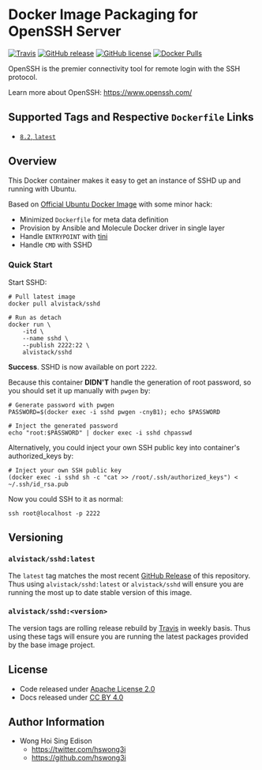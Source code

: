 # Docker Image Packaging for OpenSSH Server

[![Travis](https://img.shields.io/travis/com/alvistack/docker-sshd.svg)](https://travis-ci.com/alvistack/docker-sshd)
[![GitHub release](https://img.shields.io/github/release/alvistack/docker-sshd.svg)](https://github.com/alvistack/docker-sshd/releases)
[![GitHub license](https://img.shields.io/github/license/alvistack/docker-sshd.svg)](https://github.com/alvistack/docker-sshd/blob/master/LICENSE)
[![Docker Pulls](https://img.shields.io/docker/pulls/alvistack/sshd.svg)](https://hub.docker.com/r/alvistack/sshd/)

OpenSSH is the premier connectivity tool for remote login with the SSH protocol.

Learn more about OpenSSH: <https://www.openssh.com/>

## Supported Tags and Respective `Dockerfile` Links

  - [`8.2`, `latest`](https://github.com/alvistack/docker-sshd/blob/master/molecule/8.2/Dockerfile.j2)

## Overview

This Docker container makes it easy to get an instance of SSHD up and running with Ubuntu.

Based on [Official Ubuntu Docker Image](https://hub.docker.com/_/ubuntu/) with some minor hack:

  - Minimized `Dockerfile` for meta data definition
  - Provision by Ansible and Molecule Docker driver in single layer
  - Handle `ENTRYPOINT` with [tini](https://github.com/krallin/tini)
  - Handle `CMD` with SSHD

### Quick Start

Start SSHD:

    # Pull latest image
    docker pull alvistack/sshd
    
    # Run as detach
    docker run \
        -itd \
        --name sshd \
        --publish 2222:22 \
        alvistack/sshd

**Success**. SSHD is now available on port `2222`.

Because this container **DIDN'T** handle the generation of root password, so you should set it up manually with `pwgen` by:

    # Generate password with pwgen
    PASSWORD=$(docker exec -i sshd pwgen -cnyB1); echo $PASSWORD
    
    # Inject the generated password
    echo "root:$PASSWORD" | docker exec -i sshd chpasswd

Alternatively, you could inject your own SSH public key into container's authorized\_keys by:

    # Inject your own SSH public key
    (docker exec -i sshd sh -c "cat >> /root/.ssh/authorized_keys") < ~/.ssh/id_rsa.pub

Now you could SSH to it as normal:

    ssh root@localhost -p 2222

## Versioning

### `alvistack/sshd:latest`

The `latest` tag matches the most recent [GitHub Release](https://github.com/alvistack/docker-sshd/releases) of this repository. Thus using `alvistack/sshd:latest` or `alvistack/sshd` will ensure you are running the most up to date stable version of this image.

### `alvistack/sshd:<version>`

The version tags are rolling release rebuild by [Travis](https://travis-ci.com/alvistack/docker-sshd) in weekly basis. Thus using these tags will ensure you are running the latest packages provided by the base image project.

## License

  - Code released under [Apache License 2.0](LICENSE)
  - Docs released under [CC BY 4.0](http://creativecommons.org/licenses/by/4.0/)

## Author Information

  - Wong Hoi Sing Edison
      - <https://twitter.com/hswong3i>
      - <https://github.com/hswong3i>
